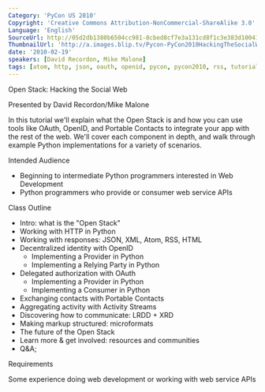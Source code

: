 ```yaml
---
Category: 'PyCon US 2010'
Copyright: 'Creative Commons Attribution-NonCommercial-ShareAlike 3.0'
Language: 'English'
SourceUrl: http://05d2db1380b6504cc981-8cbed8cf7e3a131cd8f1c3e383d10041.r93.cf2.rackcdn.com/pycon-us-2010/286_hacking-the-social-web-with-python.m4v
ThumbnailUrl: 'http://a.images.blip.tv/Pycon-PyCon2010HackingTheSocialWebWithPython694-349.jpg'
date: '2010-02-19'
speakers: [David Recordon, Mike Malone]
tags: [atom, http, json, oauth, openid, pycon, pycon2010, rss, tutorial, xml]
---
```

Open Stack: Hacking the Social Web

Presented by David Recordon/Mike Malone

In this tutorial we'll explain what the Open Stack is and how you can use
tools like OAuth, OpenID, and Portable Contacts to integrate your app with the
rest of the web. We'll cover each component in depth, and walk through example
Python implementations for a variety of scenarios.

Intended Audience

  * Beginning to intermediate Python programmers interested in Web Development 
  * Python programmers who provide or consumer web service APIs 

Class Outline

  * Intro: what is the "Open Stack" 
  * Working with HTTP in Python 
  * Working with responses: JSON, XML, Atom, RSS, HTML 
  * Decentralized identity with OpenID 
    * Implementing a Provider in Python 
    * Implementing a Relying Party in Python 
  * Delegated authorization with OAuth 
    * Implementing a Provider in Python 
    * Implementing a Consumer in Python 
  * Exchanging contacts with Portable Contacts 
  * Aggregating activity with Activity Streams 
  * Discovering how to communicate: LRDD + XRD 
  * Making markup structured: microformats 
  * The future of the Open Stack 
  * Learn more & get involved: resources and communities 
  * Q&A;

Requirements

Some experience doing web development or working with web service APIs

